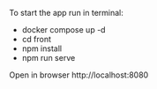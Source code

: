 To start the app run in terminal:
- docker compose up -d
- cd front
- npm install
- npm run serve

Open in browser http://localhost:8080
